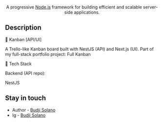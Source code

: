   <p align="center">A progressive <a href="http://nodejs.org" target="_blank">Node.js</a> framework for building efficient and scalable server-side applications.</p>

## Description

<!-- [UI](https://github.com/nestjs/nest) Put the UI Link here. -->

📌 Kanban [API/UI]

A Trello-like Kanban board built with NestJS (API) and Next.js (UI).
Part of my full-stack portfolio project: Full Kanban <!--[Test](https://github.com/nestjs/nest) put the deployed site -->

🚀 Tech Stack

Backend (API repo):

NestJS

## Stay in touch

- Author - [Budji Solano](https://www.linkedin.com/in/budji-solano/)
- Ig - [Budji Solano](https://www.instagram.com/bugbybujs/)
  <!-- - Website - [https://nestjs.com](https://nestjs.com/) -->
  <!-- - Twitter - [@nestframework](https://twitter.com/nestframework) -->

